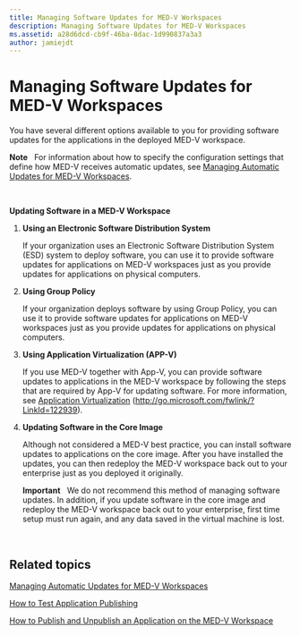 ```yaml
---
title: Managing Software Updates for MED-V Workspaces
description: Managing Software Updates for MED-V Workspaces
ms.assetid: a28d6dcd-cb9f-46ba-8dac-1d990837a3a3
author: jamiejdt
---
```


# Managing Software Updates for MED-V Workspaces


You have several different options available to you for providing software updates for the applications in the deployed MED-V workspace.

**Note**  
For information about how to specify the configuration settings that define how MED-V receives automatic updates, see [Managing Automatic Updates for MED-V Workspaces](managing-automatic-updates-for-med-v-workspaces.md).

 

**Updating Software in a MED-V Workspace**

1.  **Using an Electronic Software Distribution System**

    If your organization uses an Electronic Software Distribution System (ESD) system to deploy software, you can use it to provide software updates for applications on MED-V workspaces just as you provide updates for applications on physical computers.

2.  **Using Group Policy**

    If your organization deploys software by using Group Policy, you can use it to provide software updates for applications on MED-V workspaces just as you provide updates for applications on physical computers.

3.  **Using Application Virtualization (APP-V)**

    If you use MED-V together with App-V, you can provide software updates to applications in the MED-V workspace by following the steps that are required by App-V for updating software. For more information, see [Application Virtualization](http://go.microsoft.com/fwlink/?LinkId=122939) (http://go.microsoft.com/fwlink/?LinkId=122939).

4.  **Updating Software in the Core Image**

    Although not considered a MED-V best practice, you can install software updates to applications on the core image. After you have installed the updates, you can then redeploy the MED-V workspace back out to your enterprise just as you deployed it originally.

    **Important**  
    We do not recommend this method of managing software updates. In addition, if you update software in the core image and redeploy the MED-V workspace back out to your enterprise, first time setup must run again, and any data saved in the virtual machine is lost.

     

## Related topics


[Managing Automatic Updates for MED-V Workspaces](managing-automatic-updates-for-med-v-workspaces.md)

[How to Test Application Publishing](how-to-test-application-publishing.md)

[How to Publish and Unpublish an Application on the MED-V Workspace](how-to-publish-and-unpublish-an-application-on-the-med-v-workspace.md)

 

 





